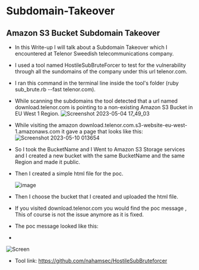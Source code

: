 # Subdomain-Takeover
## Amazon S3 Bucket Subdomain Takeover
* In this Write-up I will talk about a Subdomain Takeover which I encountered at Telenor Sweedish telecommunications company.
* I used a tool named HostileSubBruteForcer to test for the vulnerability through all the sundomains of the company under this url telenor.com.
* I ran this command in the terminal line inside the tool's folder (ruby sub_brute.rb --fast telenor.com).
* While scanning the subdomains the tool detected that a url named download.telenor.com is pointing to a non-existing Amazon S3 Bucket in EU West 1 Region.
 ![Screenshot 2023-05-04 17_49_03](https://github.com/AbdoFarid1/Subdomain-Takeover/assets/128148536/f98d47aa-4fb6-4c64-811f-9e2b93022001)
 
* While visiting the amazon download.telenor.com.s3-website-eu-west-1.amazonaws.com it gave a page that looks like this:
 ![Screenshot 2023-05-10 013654](https://github.com/AbdoFarid1/Subdomain-Takeover/assets/128148536/f4315575-5ec5-4446-9868-fdd7c9ed6d1c)
* So I took the BucketName and I Went to Amazon S3 Storage services and I created a new bucket with the same BucketName and the same Region and made it public.
* Then I created a simple html file for the poc.
 
   ![image](https://github.com/AbdoFarid1/Subdomain-Takeover/assets/128148536/13444480-7100-4c5b-8fa3-c3625a263b9d)
   
* Then I choose the bucket that I created and uploaded the html file.
* If you visited download.telenor.com you would find the poc message , This of course is not the issue anymore as it is fixed.
* The poc message looked like this:
* 
![Screen](https://github.com/AbdoFarid1/Subdomain-Takeover/assets/128148536/b202feb2-0d46-4c6c-ae6e-f85a425dcd90)

* Tool link: https://github.com/nahamsec/HostileSubBruteforcer


